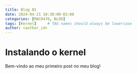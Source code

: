 ```yaml
---
title: Blog 01
date: 2024-04-21 10:30:00-03:00
categories: [MAC0470, BLOG]
tags: [Kernel]     # TAG names should always be lowercase
author: <author_id>
---
```


# Instalando o kernel

Bem-vindo ao meu primeiro post no meu blog!
